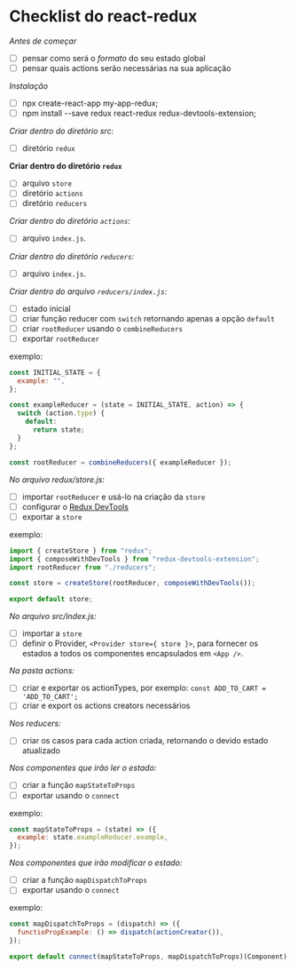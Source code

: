 # Checklist do react-redux

_Antes de começar_

- [ ] pensar como será o _formato_ do seu estado global
- [ ] pensar quais actions serão necessárias na sua aplicação

_Instalação_

- [ ] npx create-react-app my-app-redux;
- [ ] npm install --save redux react-redux redux-devtools-extension;

_Criar dentro do diretório src:_

- [ ] diretório `redux`

**Criar dentro do diretório `redux`**

- [ ] arquivo `store`
- [ ] diretório `actions`
- [ ] diretório `reducers`

_Criar dentro do diretório `actions`:_

- [ ] arquivo `index.js`.

_Criar dentro do diretório `reducers`:_

- [ ] arquivo `index.js`.

_Criar dentro do arquivo `reducers/index.js`:_

- [ ] estado inicial
- [ ] criar função reducer com `switch` retornando apenas a opção `default`
- [ ] criar `rootReducer` usando o `combineReducers`
- [ ] exportar `rootReducer`

exemplo:

```js
const INITIAL_STATE = {
  example: "",
};

const exampleReducer = (state = INITIAL_STATE, action) => {
  switch (action.type) {
    default:
      return state;
  }
};

const rootReducer = combineReducers({ exampleReducer });
```

_No arquivo redux/store.js:_

- [ ] importar `rootReducer` e usá-lo na criação da `store`
- [ ] configurar o [Redux DevTools](https://github.com/zalmoxisus/redux-devtools-extension#13-use-redux-devtools-extension-package-from-npm)
- [ ] exportar a `store`

exemplo:

```js
import { createStore } from "redux";
import { composeWithDevTools } from "redux-devtools-extension";
import rootReducer from "./reducers";

const store = createStore(rootReducer, composeWithDevTools());

export default store;
```

_No arquivo src/index.js:_

- [ ] importar a `store`
- [ ] definir o Provider, `<Provider store={ store }>`, para fornecer os estados a todos os componentes encapsulados em `<App />`.

_Na pasta actions:_

- [ ] criar e exportar os actionTypes, por exemplo: `const ADD_TO_CART = 'ADD_TO_CART';`
- [ ] criar e export os actions creators necessários

_Nos reducers:_

- [ ] criar os casos para cada action criada, retornando o devido estado atualizado

_Nos componentes que irão ler o estado:_

- [ ] criar a função `mapStateToProps`
- [ ] exportar usando o `connect`

exemplo:

```js
const mapStateToProps = (state) => ({
  example: state.exampleReducer.example,
});
```

_Nos componentes que irão modificar o estado:_

- [ ] criar a função `mapDispatchToProps`
- [ ] exportar usando o `connect`

exemplo:

```js
const mapDispatchToProps = (dispatch) => ({
  functioPropExample: () => dispatch(actionCreator()),
});
```

```js
export default connect(mapStateToProps, mapDispatchToProps)(Component);
```
